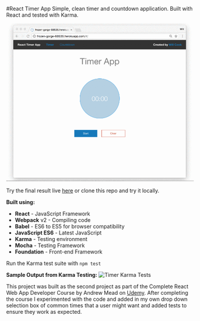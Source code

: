 #React Timer App
Simple, clean timer and countdown application. Built with React and tested with Karma.

![Timer Application Screenshot](./timer.gif)

Try the final result live [here](https://frozen-gorge-68535.herokuapp.com/) or clone this repo and try it locally.

**Built using:**

* **React** - JavaScript Framework
* **Webpack** v2 - Compiling code
* **Babel** - ES6 to ES5 for browser compatibility
* **JavaScript ES6** - Latest JavaScript
* **Karma** - Testing environment
* **Mocha** - Testing Framework
* **Foundation** - Front-end Framework

Run the Karma test suite with
```npm test```

**Sample Output from Karma Testing:**
![Timer Karma Tests](./timerTests.png)

This project was built as the second project as part of the Complete React Web App Developer Course by Andrew Mead on [Udemy](https://www.udemy.com/the-complete-react-web-app-developer-course). After completing the course I experimented with the code and added in my own drop down selection box of common times that a user might want and added tests to ensure they work as expected.




